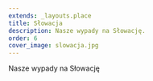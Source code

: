 ```yaml
---
extends: _layouts.place
title: Słowacja
description: Nasze wypady na Słowację.
order: 6
cover_image: slowacja.jpg
---
```


Nasze wypady na Słowację
